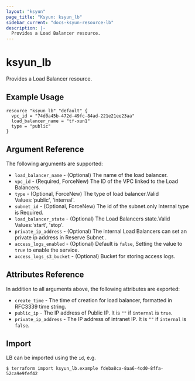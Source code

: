 ```yaml
---
layout: "ksyun"
page_title: "Ksyun: ksyun_lb"
sidebar_current: "docs-ksyun-resource-lb"
description: |-
  Provides a Load Balancer resource.
---
```


# ksyun_lb

Provides a Load Balancer resource.

## Example Usage

```hcl
resource "ksyun_lb" "default" {
  vpc_id = "74d0a45b-472d-49fc-84ad-221e21ee23aa"
  load_balancer_name = "tf-xun1"
  type = "public"
}
```

## Argument Reference

The following arguments are supported:

* `load_balancer_name` - (Optional) The name of the load balancer. 
* `vpc_id` - (Required, ForceNew) The ID of the VPC linked to the Load Balancers.
* `type` - (Optional, ForceNew) The type of load balancer.Valid Values:'public', 'internal'.
* `subnet_id` - (Optional, ForceNew) The id of the subnet.only Internal type is Required.
* `load_balancer_state` - (Optional) The Load Balancers state.Valid Values:'start', 'stop'.
* `private_ip_address` - (Optional) The internal Load Balancers can set an private ip address in Reserve Subnet .
* `access_logs_enabled` - (Optional) Default is `false`, Setting the value to `true` to enable the service.
* `access_logs_s3_bucket` - (Optional) Bucket for storing access logs.

## Attributes Reference

In addition to all arguments above, the following attributes are exported:

* `create_time` - The time of creation for load balancer, formatted in RFC3339 time string.
* `public_ip` - The IP address of Public IP. It is `""` if `internal` is `true`.
* `private_ip_address` - The IP address of intranet IP. It is `""` if `internal` is `false`.

## Import

LB can be imported using the `id`, e.g.

```
$ terraform import ksyun_lb.example fdeba8ca-8aa6-4cd0-8ffa-52ca9e9fef42
```